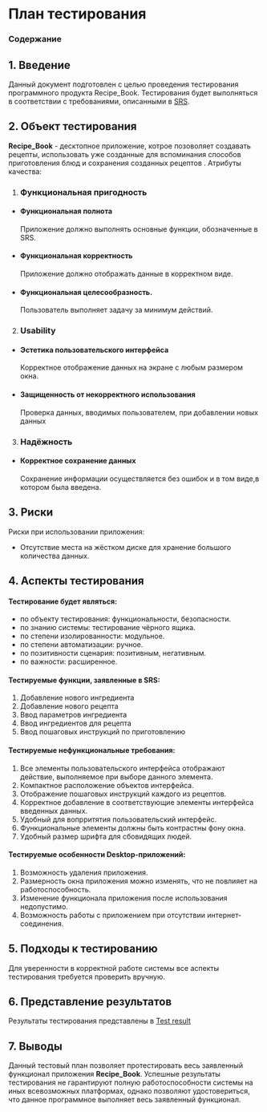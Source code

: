 # План тестирования

### Содержание

## 1. Введение

Данный документ подготовлен с целью проведения тестирования программного продукта Recipe_Book. Тестирования будет выполняться в соответствии с требованиями, описанными в [SRS](https://github.com/Belevic/Recipe_Book/blob/master/Documentation/SRS.md).

## 2. Объект тестирования
**Recipe_Book** - десктопное приложение, котрое позоволяет создавать рецепты, использовать уже созданные для вспоминания способов приготовления блюд и сохранения созданных рецептов .
Атрибуты качества:
1.  ### Функциональная пригодность
-   #### Функциональная полнота

    Приложение должно выполнять основные функции, обозначенные в SRS.
-   #### Функциональная корректность
 
    Приложение должно отображать данные в корректном виде.
-   #### Функциональная целесообразность.
 
    Пользователь выполняет задачу за минимум действий.
2.  ### Usability

-   #### Эстетика пользовательского интерфейса  
    
    Корректное отображение данных на экране с любым размером окна.
-   #### Защищенность от некорректного использования  
    
    Проверка данных, вводимых пользователем, при добавлении  новых данных
 3. ### Надёжность
  - #### Корректное сохранение данных 
	 
     Сохранение информации осуществляется без ошибок и в том виде,в котором была введена.

## 3. Риски

Риски при использовании приложения:

-   Отсутствие места на жёстком диске для хранение большого количества данных.

## 4. Аспекты тестирования

#### Тестирование будет являться:
- по объекту тестирования: функциональности, безопасности.
- по знанию системы: тестирование чёрного ящика.
- по степени изолированности: модульное.
- по степени автоматизации: ручное.
- по позитивности сценария: позитивным, негативным.
- по важности: расширенное.

#### Тестируемые  функции, заявленные в SRS:  

1. Добавление нового ингредиента
2. Добавление нового рецепта 
3. Ввод параметров ингредиента   
4. Ввод ингредиентов для рецепта  
5. Ввод пошаговых инструкций по приготовлению

#### Тестируемые  нефункциональные требования:
1. Все элементы пользовательского интерфейса отображают действие, выполняемое при выборе данного элемента.
2. Компактное расположение объектов интерфейса.
3. Отображение пошаговых инструкций каждого из рецептов.
4. Корректное добавление в соответствующие элементы интерфейса введенных данных.
5. Удобный для вопрритятия пользовательский интерфейс.
6. Функциональные элементы должны быть контрастны фону окна.
7. Удобный размер шрифта для сбовидящих людей.

#### Тестируемые особенности Desktop-приложений:
1. Возможность удаления приложения.
2. Размерность окна приложения можно изменять, что не повлияет на работоспособность.
3. Изменение функционала приложения после использования недопустимо.
4. Возможность работы с приложением при отсутствии интернет-соединения.

## 5. Подходы к тестированию

Для уверенности в корректной работе системы все аспекты тестирования требуется проверить вручную.
## 6. Представление результатов

Результаты тестирования представлены в [Test result]()

## 7. Выводы

Данный тестовый план позволяет протестировать весь заявленный функционал приложения **Recipe_Book**.  Успешные результаты тестирования не гарантируют полную работоспособности системы на иных всевозможных платформах, однако позволяют удостовериться, что данное программное выполняет весь заявленный функционал.

